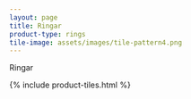 ```yaml
---
layout: page
title: Ringar
product-type: rings
tile-image: assets/images/tile-pattern4.png
---
```


Ringar

{% include product-tiles.html %}